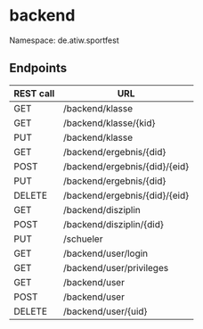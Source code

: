 # backend
Namespace: de.atiw.sportfest

## Endpoints

REST call | URL
----------|------------------------
GET |/backend/klasse
GET |/backend/klasse/{kid}
PUT |/backend/klasse
GET |/backend/ergebnis/{did}
POST|/backend/ergebnis/{did}/{eid}
PUT |/backend/ergebnis/{did}
DELETE|/backend/ergebnis/{did}/{eid}
GET|/backend/disziplin
POST|/backend/disziplin/{did}
PUT|/schueler
GET|/backend/user/login
GET|/backend/user/privileges
GET|/backend/user
POST|/backend/user
DELETE|/backend/user/{uid}

